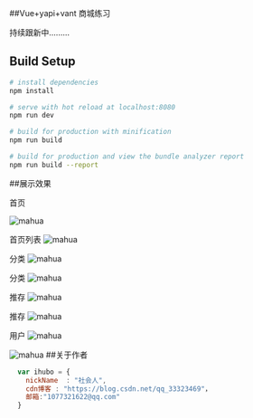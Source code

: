 
##Vue+yapi+vant
商城练习 

持续跟新中.........

## Build Setup

``` bash
# install dependencies
npm install

# serve with hot reload at localhost:8080
npm run dev

# build for production with minification
npm run build

# build for production and view the bundle analyzer report
npm run build --report
```

##展示效果

首页

![mahua](https://github.com/lzr1077321622/img1/blob/master/index.png?raw=true)

首页列表
![mahua](https://github.com/lzr1077321622/img1/blob/master/indelist.png?raw=true)

分类
![mahua](https://github.com/lzr1077321622/img1/blob/master/fenlei1.png?raw=true)

分类
![mahua](https://github.com/lzr1077321622/img1/blob/master/fenlei21.png?raw=true)

推存
![mahua](https://github.com/lzr1077321622/img1/blob/master/tuicun1.png?raw=true)


推存
![mahua](https://github.com/lzr1077321622/img1/blob/master/t2.png?raw=true)


用户
![mahua](https://github.com/lzr1077321622/img1/blob/master/u1.png?raw=true)

![mahua](https://github.com/lzr1077321622/img1/blob/master/u2.png?raw=true)
##关于作者

```javascript
  var ihubo = {
    nickName  : "社会人",
    cdn博客 : "https://blog.csdn.net/qq_33323469"，
    邮箱:"1077321622@qq.com"
  }
```